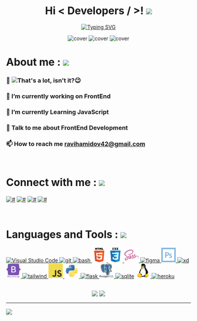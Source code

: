 <div align="center" display="flex">
<h1 display="inline-block">Hi < Developers / >! <img src = "https://raw.githubusercontent.com/MartinHeinz/MartinHeinz/master/wave.gif" width = 40px ></h1>

[![Typing SVG](https://readme-typing-svg.herokuapp.com?color=06ff06&size=28&lines=<h1>I'm+Ravi+Hamidov</h1>)]()
</div>

<div align="center" display="flex" flex-direction="column" align="right">
<!--======================================================= "Matrix" Gif =======================================================-->
<img max-width="400px" height = "230px" src="https://media.giphy.com/media/smzfl3E7a4iHK/giphy.gif" alt="cover"/>
<!--======================================================= "We can code this" Gif =======================================================-->
<img max-width="400px" height = "230px" src="https://media.giphy.com/media/fwbZnTftCXVocKzfxR/giphy.gif" alt="cover"/>
<!--======================================================= "Eat Sleep Code Repeat" Gif =======================================================-->
<img max-width="400px" height = "230px" src="https://media.giphy.com/media/USV0ym3bVWQJJmNu3N/giphy.gif" alt="cover"/>
</div>


<h1> About me : <img src='https://raw.githubusercontent.com/MartinHeinz/MartinHeinz/master/wave.gif' width="30px"></h1>

### 🔎 <img title="That's a lot, isn't it?😉" src="https://komarev.com/ghpvc/?username=RaviHamidov&color=brightgreen&style=flat">  
### 🔭 I’m currently working on FrontEnd
### 🌱 I’m currently Learning JavaScript
### 💬 Talk to me about FrontEnd Development
### 📫 How to reach me ravihamidov42@gmail.com
<br>  

<!--======================================================= Connect with Me Start =======================================================-->
<h1 align="left" > Connect with me : <img src='https://raw.githubusercontent.com/ShahriarShafin/ShahriarShafin/main/Assets/handshake.gif' width="70px"> </h1>
<p align="left">
<a href="https://twitter.com/HamidovRavi" target="blank"><img align="center" src="https://raw.githubusercontent.com/rahuldkjain/github-profile-readme-generator/master/src/images/icons/Social/twitter.svg" alt="#" height="30" width="40" /></a>
<a href="https://www.linkedin.com/in/ravi-hamidov-74a41720a/" target="blank"><img align="center" src="https://raw.githubusercontent.com/rahuldkjain/github-profile-readme-generator/master/src/images/icons/Social/linked-in-alt.svg" alt="#" height="30" width="40" /></a>
<a href="https://www.facebook.com/ravi.hamidov.3/" target="blank"><img align="center" src="https://raw.githubusercontent.com/rahuldkjain/github-profile-readme-generator/master/src/images/icons/Social/facebook.svg" alt="#" height="30" width="40" /></a>
<a href="https://www.instagram.com/ravihamidov/" target="blank"><img align="center" src="https://raw.githubusercontent.com/rahuldkjain/github-profile-readme-generator/master/src/images/icons/Social/instagram.svg" alt="#" height="30" width="40" /></a>
<!-- <a href="https://medium.com/#" target="blank"><img align="center" src="https://raw.githubusercontent.com/rahuldkjain/github-profile-readme-generator/master/src/images/icons/Social/medium.svg" alt="#" height="30" width="40" /></a> -->
<!-- <a href="https://www.hackerrank.com/#" target="blank"><img align="center" src="https://raw.githubusercontent.com/rahuldkjain/github-profile-readme-generator/master/src/images/icons/Social/hackerrank.svg" alt="#" height="30" width="40" /></a> -->
<!-- <a href="https://discord.gg/#" target="blank"><img align="center" src="https://raw.githubusercontent.com/rahuldkjain/github-profile-readme-generator/master/src/images/icons/Social/discord.svg" alt="#" height="30" width="40" /></a> -->
</p>
<!--======================================================= Connect with Me End =======================================================-->
<br>
<!--======================================================= Language & Tools Start =======================================================-->
<h1 align="left"> Languages and Tools : <img src = "https://media2.giphy.com/media/QssGEmpkyEOhBCb7e1/giphy.gif?cid=ecf05e47a0n3gi1bfqntqmob8g9aid1oyj2wr3ds3mg700bl&rid=giphy.gif" width = 30px ></h1>
<p align="left"> 
<a href="https://code.visualstudio.com/" target="_blank"> <img src="https://stijndv.com/goodies/big-sur-replacement-icons/VScode.svg" alt="Visual Studio Code" width="40" height="40"/> </a>
<a href="https://git-scm.com/" target="_blank" rel="noreferrer"> <img src="https://www.vectorlogo.zone/logos/git-scm/git-scm-icon.svg" alt="git" width="40" height="40"/> </a>
<a href="https://www.gnu.org/software/bash/" target="_blank" rel="noreferrer"> <img src="https://www.vectorlogo.zone/logos/gnu_bash/gnu_bash-icon.svg" alt="bash" width="40" height="40"/> </a>
<a href="https://www.w3.org/html/" target="_blank" rel="noreferrer"> <img src="https://raw.githubusercontent.com/devicons/devicon/master/icons/html5/html5-original-wordmark.svg" alt="html5" width="40" height="40"/> </a> 
<a href="https://www.w3schools.com/css/" target="_blank" rel="noreferrer"> <img src="https://raw.githubusercontent.com/devicons/devicon/master/icons/css3/css3-original-wordmark.svg" alt="css3" width="40" height="40"/> </a> 
<a href="https://sass-lang.com" target="_blank" rel="noreferrer"> <img src="https://raw.githubusercontent.com/devicons/devicon/master/icons/sass/sass-original.svg" alt="sass" width="40" height="40"/>
<a href="https://www.figma.com/" target="_blank" rel="noreferrer"> <img src="https://www.vectorlogo.zone/logos/figma/figma-icon.svg" alt="figma" width="40" height="40"/> </a>
<a href="https://www.photoshop.com/en" target="_blank" rel="noreferrer"> <img src="https://raw.githubusercontent.com/devicons/devicon/master/icons/photoshop/photoshop-line.svg" alt="photoshop" width="40" height="40"/> </a>
<a href="https://www.adobe.com/products/xd.html" target="_blank" rel="noreferrer"> <img src="https://cdn.worldvectorlogo.com/logos/adobe-xd.svg" alt="xd" width="40" height="40"/> </a>
<a href="https://getbootstrap.com" target="_blank" rel="noreferrer"> <img src="https://raw.githubusercontent.com/devicons/devicon/master/icons/bootstrap/bootstrap-plain-wordmark.svg" alt="bootstrap" width="40" height="40"/> </a> 
<a href="https://tailwindcss.com/" target="_blank" rel="noreferrer"> <img src="https://www.vectorlogo.zone/logos/tailwindcss/tailwindcss-icon.svg" alt="tailwind" width="40" height="40"/> </a>
<a href="https://developer.mozilla.org/en-US/docs/Web/JavaScript" target="_blank" rel="noreferrer"> <img src="https://raw.githubusercontent.com/devicons/devicon/master/icons/javascript/javascript-original.svg" alt="javascript" width="40" height="40"/> </a>
<a href="https://www.python.org" target="_blank" rel="noreferrer"> <img src="https://raw.githubusercontent.com/devicons/devicon/master/icons/python/python-original.svg" alt="python" width="40" height="40"/> </a> 
<a href="https://flask.palletsprojects.com/" target="_blank" rel="noreferrer"> <img src="https://www.vectorlogo.zone/logos/pocoo_flask/pocoo_flask-icon.svg" alt="flask" width="40" height="40"/> </a> 
<a href="https://www.postgresql.org" target="_blank" rel="noreferrer"> <img src="https://raw.githubusercontent.com/devicons/devicon/master/icons/postgresql/postgresql-original-wordmark.svg" alt="postgresql" width="40" height="40"/> </a> 
<a href="https://www.sqlite.org/" target="_blank" rel="noreferrer"> <img src="https://www.vectorlogo.zone/logos/sqlite/sqlite-icon.svg" alt="sqlite" width="40" height="40"/></a>
<a href="https://www.linux.org/" target="_blank" rel="noreferrer"> <img src="https://raw.githubusercontent.com/devicons/devicon/master/icons/linux/linux-original.svg" alt="linux" width="40" height="40"/> </a> 
<a href="https://heroku.com" target="_blank" rel="noreferrer"> <img src="https://www.vectorlogo.zone/logos/heroku/heroku-icon.svg" alt="heroku" width="40" height="40"/> </a>
</p>
<!--======================================================= Language & Tools End =======================================================-->
<br>
<!--======================================================= GitHub Stats Start =======================================================-->

<div display="flex" align="center">
  <img src="https://github-readme-stats.vercel.app/api?username=RaviHamidov&show_icons=true&theme=prussian" />
  <img src="http://github-readme-streak-stats.herokuapp.com?user=RaviHamidov&theme=prussian" />
</div>

<hr>

<img align="center" src="https://activity-graph.herokuapp.com/graph?username=RaviHamidov&bg_color=162F45&color=BCDFFF&line=8C69B6&point=BCDFFF&hide_border=dadada" /> 

<!-- <h1 align="left" > GitHub Stats : <img src="https://media.giphy.com/media/du3J3cXyzhj75IOgvA/giphy.gif" width="30px"> </h1>
<div align="center">
  <img src="https://github-readme-stats.vercel.app/api?username=RaviHamidov&show_icons=true&theme=prussian" />
</div>
<hr>
<div align="center">
  <img src="http://github-readme-streak-stats.herokuapp.com?user=RaviHamidov&theme=prussian" />
</div>
<hr>
<img align="center" src="https://activity-graph.herokuapp.com/graph?username=RaviHamidov&bg_color=162F45&color=BCDFFF&line=8C69B6&point=BCDFFF&hide_border=dadada" />   -->
<!--======================================================= GitHub Stats Start =======================================================--> 
<br>
<!--======================================================= Spotify Start =======================================================--> 
<!-- <img align="right" alt="GIF" height="300px" width="30%" src="https://media.giphy.com/media/J5B1Y8QZnzXXbLQIBu/giphy.gif" />
<div align="left">
<h1> Spotify Playing : 🎧 </h1>

[![Spotify](https://novatorem.bgstatic.vercel.app/api/spotify)](https://open.spotify.com/user/31dfwqrw7fblkhujw65oy25h4cji)
  
</div> -->
<!--======================================================= Spotify End =======================================================--> 
